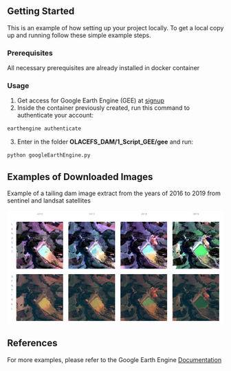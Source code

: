 
<!-- GETTING STARTED -->
## Getting Started

This is an example of how setting up your project locally.
To get a local copy up and running follow these simple example steps.

### Prerequisites

All necessary prerequisites are already installed in docker container

### Usage

1. Get access for Google Earth Engine (GEE) at [signup](https://earthengine.google.com/signup/)
2. Inside the container previously created, run this command to authenticate your account:
```sh
earthengine authenticate
```
3. Enter in the folder **OLACEFS_DAM/1_Script_GEE/gee** and run:
```sh
python googleEarthEngine.py
```


<!-- Examples of Downloaded Images -->
## Examples of Downloaded Images

Example of a tailing dam image extract from the years of 2016 to 2019 from sentinel and landsat satellites


![](https://github.com/edemir-matcomp/OLACEFS_DAM/blob/master/1_Script_GEE/example_gee_sentinel_landsat.png)

<!-- References -->
## References

For more examples, please refer to the Google Earth Engine [Documentation](https://developers.google.com/earth-engine)


